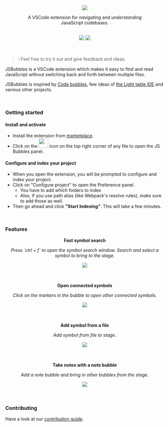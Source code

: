 <div align="center">
<img src="https://raw.githubusercontent.com/Raathigesh/JSBubbles/master/docs/assets/bubbles.png">
  
<p align="center">
  A VSCode extension for <em>navigating</em> and <em>understanding</em> <br/>
  JavaScript codebases.
</p>

<br/>
<img src="https://img.shields.io/github/workflow/status/Raathigesh/JSBubbles/Production Build?style=flat-square" />
<img src="https://img.shields.io/visual-studio-marketplace/v/Raathigeshan.js-bubbles?color=green&style=flat-square" />
<br />
</div>
<br/>
<br/>

> 💡Feel free to try it out and give feedback and ideas.

JSBubbles is a VSCode extension which makes it easy to find and read JavaScript without switching back and forth between multiple files.

JSBubbles is inspired by [Code bubbles](http://www.andrewbragdon.com/codebubbles_site.asp), few ideas of [the Light table IDE](https://www.chris-granger.com/2012/04/12/light-table-a-new-ide-concept/) and various other projects.

<br/>

### Getting started

#### Install and activate

- Install the extension from [marketplace](https://marketplace.visualstudio.com/items?itemName=Raathigeshan.js-bubbles).
- Click on the <img src="https://raw.githubusercontent.com/Raathigesh/JSBubbles/master/docs/assets/Trigger%20icon.png" height="30px"> icon on the top right corner of any file to open the JS Bubbles panel.

#### Configure and index your project

- When you open the extension, you will be prompted to configure and index your project.
- Click on "Configure project" to open the Preference panel.
  - You have to add which folders to index
  - Also, if you use path alias (like Webpack's resolve rules), make sure to add those as well.
- Then go ahead and click **"Start Indexing"**. This will take a few minutes.

<br/>

### Features

<div align="center">
  <p align="center"><b>Fast symbol search</b></p>
 <p align="center"><em>Press `ctrl + f` to open the symbol search window. Search and select a symbol to bring to the stage.</em></p>
 <img src="https://raw.githubusercontent.com/Raathigesh/JSBubbles/master/docs/assets/2-search-symbol.gif">
</div>

<br/>
<br/>

<div align="center">
  <p align="center"><b>Open connected symbols</b></p>
 <p align="center"><em>Click on the markers in the bubble to open other connected symbols.</em></p>
 <img src="https://raw.githubusercontent.com/Raathigesh/JSBubbles/master/docs/assets/3-connected-symbols.gif">
</div>

<br/>
<br/>

<div align="center">
  <p align="center"><b>Add symbol from a file</b></p>
 <p align="center"><em>Add symbol from file to stage.</em></p>
 <img src="https://raw.githubusercontent.com/Raathigesh/JSBubbles/master/docs/assets/4-add-symbol-from-file.gif">
</div>

<br/>
<br/>
 
<div align="center">
  <p align="center"><b>Take notes with a note bubble</b></p>
 <p align="center"><em>Add a note bubble and bring in other bubbles from the stage.</em></p>
<img src="https://raw.githubusercontent.com/Raathigesh/JSBubbles/master/docs/assets/5-add-note-bubble.gif">
</div>

<br/> 
<br/>

### Contributing

Have a look at our [contribution guide](docs/contributing.md).
